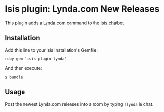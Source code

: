 # Isis plugin: Lynda.com New Releases

This plugin adds a [Lynda.com](http://www.lynda.com) command to the [Isis chatbot](https://github.com/silentgrowl/isis)

## Installation

Add this line to your Isis installation's Gemfile:

``ruby
gem 'isis-plugin-lynda'
``

And then execute:

    $ bundle

## Usage

Post the newest Lynda.com releases into a room by typing ```!lynda``` in chat.
